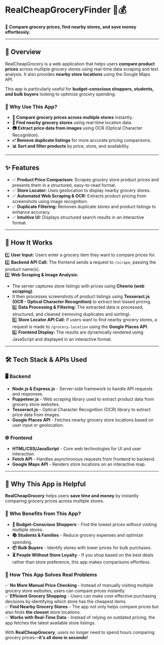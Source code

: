 # **RealCheapGroceryFinder** 🛒💰  
📌 **Compare grocery prices, find nearby stores, and save money effortlessly.**  

---

## **📝 Overview**
RealCheapGrocery is a web application that helps users **compare product prices** across multiple grocery stores using real-time data scraping and text analysis. It also provides **nearby store locations** using the Google Maps API.  

This app is particularly useful for **budget-conscious shoppers, students, and bulk buyers** looking to optimize grocery spending.  

### **🔹 Why Use This App?**
- **🛒 Compare grocery prices across multiple stores** instantly.  
- **📍 Find nearby grocery stores** using real-time location data.  
- **📷 Extract price data from images** using OCR (Optical Character Recognition).  
- **✅ Remove duplicate listings** for more accurate pricing comparisons.  
- **📊 Sort and filter products** by price, store, and availability.  

---

## **✨ Features**
- ✅ **Product Price Comparison:** Scrapes grocery store product prices and presents them in a structured, easy-to-read format.  
- ✅ **Store Locator:** Uses geolocation to display nearby grocery stores.  
- ✅ **Automated Web Scraping & OCR:** Extracts product pricing from screenshots using image recognition.  
- ✅ **Duplicate Filtering:** Removes duplicate stores and product listings to enhance accuracy.  
- ✅ **Intuitive UI:** Displays structured search results in an interactive format.  

---

## **🔧 How It Works**
1️⃣ **User Input:** Users enter a grocery item they want to compare prices for.  
2️⃣ **Backend API Call:** The frontend sends a request to `/scrape`, passing the product name(s).  
3️⃣ **Web Scraping & Image Analysis:**  
   - The server captures store listings with prices using **Cheerio (web scraping)**.  
   - It then processes screenshots of product listings using **Tesseract.js (OCR - Optical Character Recognition)** to extract text-based pricing.  
4️⃣ **Data Processing & Filtering:** The extracted data is processed, structured, and cleaned (removing duplicates and sorting).  
5️⃣ **Store Locator API Call:** If users want to find nearby grocery stores, a request is made to `/grocery-location` using the **Google Places API**.  
6️⃣ **Frontend Display:** The results are dynamically rendered using JavaScript and displayed in an interactive format.  

---

## 🛠 Tech Stack & APIs Used

### **🖥 Backend**
- **Node.js & Express.js** - Server-side framework to handle API requests and responses.
- **Puppeteer.js** - Web scraping library used to extract product data from grocery store websites.
- **Tesseract.js** - Optical Character Recognition (OCR) library to extract price data from images.
- **Google Places API** - Fetches nearby grocery store locations based on user input or geolocation.

### **🌐 Frontend**
- **HTML/CSS/JavaScript** - Core web technologies for UI and user interaction.
- **Fetch API** - Handles asynchronous requests from frontend to backend.
- **Google Maps API** - Renders store locations on an interactive map.

--- 

## 🙌 Why This App is Helpful

**RealCheapGrocery** helps users **save time and money** by instantly comparing grocery prices across multiple stores.  

### **🔹 Who Benefits from This App?**
- **🛒 Budget-Conscious Shoppers** - Find the lowest prices without visiting multiple stores.  
- **📚 Students & Families** - Reduce grocery expenses and optimize spending.  
- **📦 Bulk Buyers** - Identify stores with lower prices for bulk purchases.  
- **⏳ People Without Store Loyalty** - If you shop based on the best deals rather than store preference, this app makes comparisons effortless.  

### **🚀 How This App Solves Real Problems**
✅ **No More Manual Price Checking** - Instead of manually visiting multiple grocery store websites, users can compare prices instantly.  
✅ **Efficient Grocery Shopping** - Users can make cost-effective purchasing decisions by identifying which store has the cheapest items.  
✅ **Find Nearby Grocery Stores** - The app not only helps compare prices but also finds **the closest** store locations.  
✅ **Works with Real-Time Data** - Instead of relying on outdated pricing, the app fetches the latest available store listings.  

With **RealCheapGrocery**, users no longer need to spend hours comparing grocery prices—**it's all done in seconds!**  





